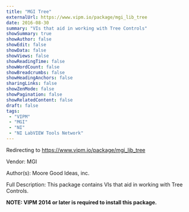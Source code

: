 ```yaml
---
title: "MGI Tree"
externalUrl: https://www.vipm.io/package/mgi_lib_tree
date: 2016-08-30
summary: "VIs that aid in working with Tree Controls"
showSummary: true
showAuthor: false
showEdit: false
showData: false
showViews: false
showReadingTime: false
showWordCount: false
showBreadcrumbs: false
showHeadingAnchors: false
sharingLinks: false
showZenMode: false
showPagination: false
showRelatedContent: false
draft: false
tags:
 - "VIPM"
 - "MGI"
 - "NI"
 - "NI LabVIEW Tools Network"
---
```


Redirecting to https://www.vipm.io/package/mgi_lib_tree

Vendor: MGI

Author(s): Moore Good Ideas, inc.
 
Full Description:
This package contains VIs that aid in working with Tree Controls.

**NOTE:  VIPM 2014 or later  is required to install this package.**